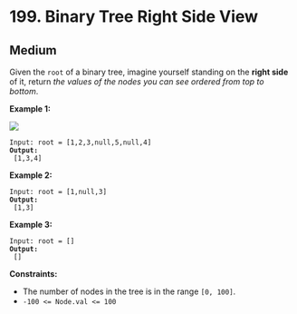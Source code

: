 # 199. Binary Tree Right Side View

## Medium



Given the `root` of a binary tree, imagine yourself standing on the **right side** of it, return _the values of the nodes you can see ordered from top to bottom_.

&#x20;

**Example 1:**

![](https://assets.leetcode.com/uploads/2021/02/14/tree.jpg)

<pre><code>Input: root = [1,2,3,null,5,null,4]
<strong>Output:
</strong> [1,3,4]
</code></pre>

**Example 2:**

<pre><code>Input: root = [1,null,3]
<strong>Output:
</strong> [1,3]
</code></pre>

**Example 3:**

<pre><code>Input: root = []
<strong>Output:
</strong> []
</code></pre>

&#x20;

**Constraints:**

* The number of nodes in the tree is in the range `[0, 100]`.
* `-100 <= Node.val <= 100`
